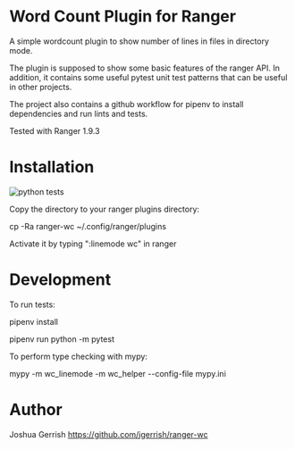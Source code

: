 Word Count Plugin for Ranger
============================

A simple wordcount plugin to show number of lines in files in directory mode.

The plugin is supposed to show some basic features of the ranger API.
In addition, it contains some useful pytest unit test patterns that
can be useful in other projects.

The project also contains a github workflow for pipenv to install
dependencies and run lints and tests.



Tested with Ranger 1.9.3

Installation
============

![python tests](https://github.com/jgerrish/ranger-wc/actions/workflows/python-package.yml/badge.svg)

Copy the directory to your ranger plugins directory:

cp -Ra ranger-wc ~/.config/ranger/plugins

Activate it by typing ":linemode wc" in ranger

Development
===========

To run tests:

pipenv install

pipenv run python -m pytest


To perform type checking with mypy:

mypy -m wc_linemode -m wc_helper --config-file mypy.ini


Author
======

Joshua Gerrish
https://github.com/jgerrish/ranger-wc

